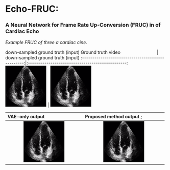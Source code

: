 # Echo-FRUC:
### A Neural Network for Frame Rate Up-Conversion (FRUC) in of Cardiac Echo

*Example FRUC of three a cardiac cine.*

down-sampled ground truth (input)
Ground truth video &nbsp; &nbsp; &nbsp; &nbsp; &nbsp; &nbsp; &nbsp; &nbsp; &nbsp; &nbsp; &nbsp; &nbsp; &nbsp; &nbsp;                 |  down-sampled ground truth (input)
:-------------------------------------------------:|:------------------------------------------------:
![](ground_truth_video.gif)                        |  ![](down-sampled_ground-truth.gif)


VAE-only output &nbsp; &nbsp; &nbsp; &nbsp; &nbsp; &nbsp; &nbsp; &nbsp; &nbsp; &nbsp; &nbsp; &nbsp; &nbsp; &nbsp;  &nbsp;                                   |  Proposed method  output ; &nbsp; &nbsp; &nbsp; &nbsp; &nbsp;&nbsp; &nbsp; &nbsp; &nbsp;
:-------------------------------------------------:|:------------------------------------------------:
![](vae_only_output.gif)                        |  ![](proposed_method_output.gif)
